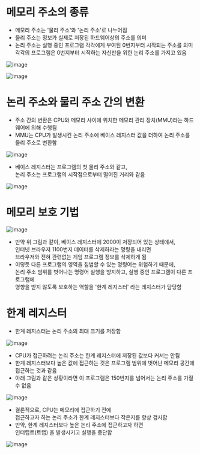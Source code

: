 # 메모리 주소의 종류
- 메모리 주소는 '물리 주소'와 '논리 주소'로 나누어짐
- 물리 주소는 정보가 실제로 저장된 하드웨어상의 주소를 의미
- 논리 주소는 실행 중인 프로그램 각각에게 부여된 0번지부터 시작되는 주소를 의미 <br>
  각각의 프로그램은 0번지부터 시작하는 자신만을 위한 논리 주소를 가지고 있음

![image](https://github.com/user-attachments/assets/add54f40-fae9-4b7c-8b4e-d59e89eca093)

![image](https://github.com/user-attachments/assets/5abbdc04-67c9-40fc-a610-11e475537bc1)

# 논리 주소와 물리 주소 간의 변환
- 주소 간의 변환은 CPU와 메모리 사이에 위치한 메모리 관리 장치(MMU)라는 하드웨어에 의해 수행됨
- MMU는 CPU가 발생시킨 논리 주소에 베이스 레지스터 값을 더하여 논리 주소를 물리 주소로 변환함

![image](https://github.com/user-attachments/assets/b55e7440-358d-4705-906c-1591619c483e)

- 베이스 레지스터는 프로그램의 첫 물리 주소와 같고, <br>
  논리 주소는 프로그램의 시작점으로부터 떨어진 거리와 같음

![image](https://github.com/user-attachments/assets/3ff4d20a-ef38-4864-a562-12f5d9bd38dd)

# 메모리 보호 기법
![image](https://github.com/user-attachments/assets/4856b21f-d3a5-43f2-b3da-4aa28be2ee27)

- 만약 위 그림과 같이, 베이스 레지스터에 2000이 저장되어 있는 상태에서, <br>
  인터넷 브라우저 1100번지 데이터를 삭제하라는 명령을 내리면 <br>
  브라우저와 전혀 관련없는 게임 프로그램 정보를 삭제하게 됨
- 이렇듯 다른 프로그램의 영역을 침범할 수 있는 명령어는 위험하기 때문에, <br>
  논리 주소 범위를 벗어나는 명령어 실행을 방지하고, 실행 중인 프로그램이 다른 프로그램에 <br>
  영향을 받지 않도록 보호하는 역할을 '한계 레지스터' 라는 레지스터가 담당함

# 한계 레지스터
- 한계 레지스터는 논리 주소의 최대 크기를 저장함

![image](https://github.com/user-attachments/assets/23c54de0-e51a-476f-a55d-b01a2760ebe4)

- CPU가 접근하려는 논리 주소는 한계 레지스터에 저장된 값보다 커서는 안됨
- 한계 레지스터보다 높은 값에 접근하는 것은 프로그램 범위에 벗어난 메모리 공간에 접근하는 것과 같음
- 아래 그림과 같은 상황이라면 이 프로그램은 150번지를 넘어서는 논리 주소를 가질 수 없음

![image](https://github.com/user-attachments/assets/65cfd4a4-95fd-4811-8ded-b937db8503c7)
  
- 결론적으로, CPU는 메모리에 접근하기 전에 <br>
  접근하고자 하는 논리 주소가 한계 레지스터보다 작은지를 항상 검사함 
- 만약, 한계 레지스터보다 높은 논리 주소에 접근하고자 하면 <br>
  인터럽트(트랩) 을 발생시키고 실행을 중단함

![image](https://github.com/user-attachments/assets/64bc3314-14b1-4e83-91bc-94376ca1b845)

